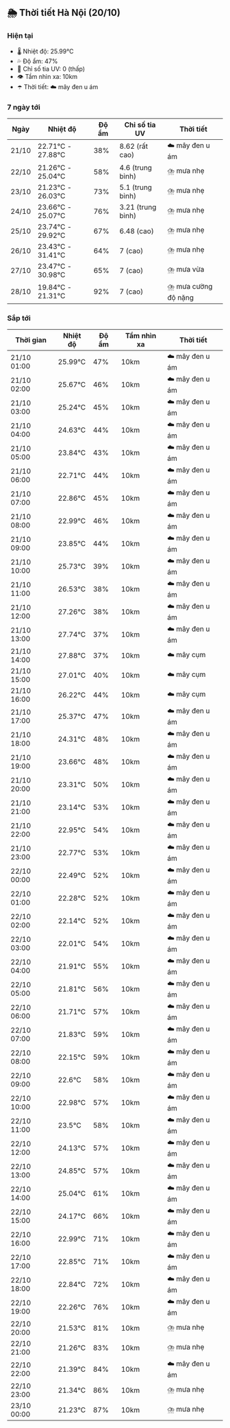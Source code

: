 ## 🌦️ Thời tiết Hà Nội (20/10)

### Hiện tại

- 🌡️ Nhiệt độ: 25.99℃
- 💦 Độ ẩm: 47%
- 🌟 Chỉ số tia UV: 0 (thấp)
- 👁️ Tầm nhìn xa: 10km
- ☂️ Thời tiết: ☁️ mây đen u ám

### 7 ngày tới

| Ngày | Nhiệt độ | Độ ẩm | Chỉ số tia UV | Thời tiết |
| --- | --- | --- | --- | --- |
| 21/10 | 22.71℃ - 27.88℃ | 38% | 8.62 (rất cao) | ☁️ mây đen u ám |
| 22/10 | 21.26℃ - 25.04℃ | 58% | 4.6 (trung bình) | ⛈️ mưa nhẹ |
| 23/10 | 21.23℃ - 26.03℃ | 73% | 5.1 (trung bình) | ⛈️ mưa nhẹ |
| 24/10 | 23.66℃ - 25.07℃ | 76% | 3.21 (trung bình) | ⛈️ mưa nhẹ |
| 25/10 | 23.74℃ - 29.92℃ | 67% | 6.48 (cao) | ⛈️ mưa nhẹ |
| 26/10 | 23.43℃ - 31.41℃ | 64% | 7 (cao) | ⛈️ mưa nhẹ |
| 27/10 | 23.47℃ - 30.98℃ | 65% | 7 (cao) | ⛈️ mưa vừa |
| 28/10 | 19.84℃ - 21.31℃ | 92% | 7 (cao) | ⛈️ mưa cường độ nặng |

### Sắp tới

| Thời gian | Nhiệt độ | Độ ẩm | Tầm nhìn xa | Thời tiết |
| --- | --- | --- | --- | --- |
| 21/10 01:00 | 25.99℃ | 47% | 10km | ☁️ mây đen u ám |
| 21/10 02:00 | 25.67℃ | 46% | 10km | ☁️ mây đen u ám |
| 21/10 03:00 | 25.24℃ | 45% | 10km | ☁️ mây đen u ám |
| 21/10 04:00 | 24.63℃ | 44% | 10km | ☁️ mây đen u ám |
| 21/10 05:00 | 23.84℃ | 43% | 10km | ☁️ mây đen u ám |
| 21/10 06:00 | 22.71℃ | 44% | 10km | ☁️ mây đen u ám |
| 21/10 07:00 | 22.86℃ | 45% | 10km | ☁️ mây đen u ám |
| 21/10 08:00 | 22.99℃ | 46% | 10km | ☁️ mây đen u ám |
| 21/10 09:00 | 23.85℃ | 44% | 10km | ☁️ mây đen u ám |
| 21/10 10:00 | 25.73℃ | 39% | 10km | ☁️ mây đen u ám |
| 21/10 11:00 | 26.53℃ | 38% | 10km | ☁️ mây đen u ám |
| 21/10 12:00 | 27.26℃ | 38% | 10km | ☁️ mây đen u ám |
| 21/10 13:00 | 27.74℃ | 37% | 10km | ☁️ mây đen u ám |
| 21/10 14:00 | 27.88℃ | 37% | 10km | ☁️ mây cụm |
| 21/10 15:00 | 27.01℃ | 40% | 10km | ☁️ mây cụm |
| 21/10 16:00 | 26.22℃ | 44% | 10km | ☁️ mây cụm |
| 21/10 17:00 | 25.37℃ | 47% | 10km | ☁️ mây đen u ám |
| 21/10 18:00 | 24.31℃ | 48% | 10km | ☁️ mây đen u ám |
| 21/10 19:00 | 23.66℃ | 48% | 10km | ☁️ mây đen u ám |
| 21/10 20:00 | 23.31℃ | 50% | 10km | ☁️ mây đen u ám |
| 21/10 21:00 | 23.14℃ | 53% | 10km | ☁️ mây đen u ám |
| 21/10 22:00 | 22.95℃ | 54% | 10km | ☁️ mây đen u ám |
| 21/10 23:00 | 22.77℃ | 53% | 10km | ☁️ mây đen u ám |
| 22/10 00:00 | 22.49℃ | 52% | 10km | ☁️ mây đen u ám |
| 22/10 01:00 | 22.28℃ | 52% | 10km | ☁️ mây đen u ám |
| 22/10 02:00 | 22.14℃ | 52% | 10km | ☁️ mây đen u ám |
| 22/10 03:00 | 22.01℃ | 54% | 10km | ☁️ mây đen u ám |
| 22/10 04:00 | 21.91℃ | 55% | 10km | ☁️ mây đen u ám |
| 22/10 05:00 | 21.81℃ | 56% | 10km | ☁️ mây đen u ám |
| 22/10 06:00 | 21.71℃ | 57% | 10km | ☁️ mây đen u ám |
| 22/10 07:00 | 21.83℃ | 59% | 10km | ☁️ mây đen u ám |
| 22/10 08:00 | 22.15℃ | 59% | 10km | ☁️ mây đen u ám |
| 22/10 09:00 | 22.6℃ | 58% | 10km | ☁️ mây đen u ám |
| 22/10 10:00 | 22.98℃ | 57% | 10km | ☁️ mây đen u ám |
| 22/10 11:00 | 23.5℃ | 58% | 10km | ☁️ mây đen u ám |
| 22/10 12:00 | 24.13℃ | 57% | 10km | ☁️ mây đen u ám |
| 22/10 13:00 | 24.85℃ | 57% | 10km | ☁️ mây đen u ám |
| 22/10 14:00 | 25.04℃ | 61% | 10km | ☁️ mây đen u ám |
| 22/10 15:00 | 24.17℃ | 66% | 10km | ☁️ mây đen u ám |
| 22/10 16:00 | 22.99℃ | 71% | 10km | ☁️ mây đen u ám |
| 22/10 17:00 | 22.85℃ | 71% | 10km | ☁️ mây đen u ám |
| 22/10 18:00 | 22.84℃ | 72% | 10km | ☁️ mây đen u ám |
| 22/10 19:00 | 22.26℃ | 76% | 10km | ☁️ mây đen u ám |
| 22/10 20:00 | 21.53℃ | 81% | 10km | ⛈️ mưa nhẹ |
| 22/10 21:00 | 21.26℃ | 83% | 10km | ⛈️ mưa nhẹ |
| 22/10 22:00 | 21.39℃ | 84% | 10km | ☁️ mây đen u ám |
| 22/10 23:00 | 21.34℃ | 86% | 10km | ⛈️ mưa nhẹ |
| 23/10 00:00 | 21.23℃ | 87% | 10km | ⛈️ mưa nhẹ |
